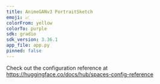 ```yaml
---
title: AnimeGANv3 PortraitSketch
emoji: 📈
colorFrom: yellow
colorTo: purple
sdk: gradio
sdk_version: 3.36.1
app_file: app.py
pinned: false
---
```


Check out the configuration reference at https://huggingface.co/docs/hub/spaces-config-reference
